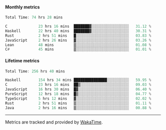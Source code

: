#### Monthly metrics
<!--START_SECTION:wakamonthly-->

```asm
Total Time: 74 hrs 28 mins

C              23 hrs 16 mins  ███████▓░░░░░░░░░░░░░░░░░   31.12 %
Haskell        22 hrs 40 mins  ███████▓░░░░░░░░░░░░░░░░░   30.31 %
Rust           2 hrs 51 mins   █░░░░░░░░░░░░░░░░░░░░░░░░   03.83 %
JavaScript     2 hrs 26 mins   ▓░░░░░░░░░░░░░░░░░░░░░░░░   03.26 %
Lean           48 mins         ▒░░░░░░░░░░░░░░░░░░░░░░░░   01.08 %
C#             45 mins         ▒░░░░░░░░░░░░░░░░░░░░░░░░   01.01 %
```

<!--END_SECTION:wakamonthly-->
#### Lifetime metrics
<!--START_SECTION:wakalifetime-->

```asm
Total Time: 256 hrs 40 mins

Haskell        154 hrs 34 mins ███████████████░░░░░░░░░░   59.95 %
C              23 hrs 16 mins  ██▒░░░░░░░░░░░░░░░░░░░░░░   09.03 %
JavaScript     16 hrs 30 mins  █▓░░░░░░░░░░░░░░░░░░░░░░░   06.40 %
PureScript     12 hrs 18 mins  █▒░░░░░░░░░░░░░░░░░░░░░░░   04.77 %
TypeScript     5 hrs 12 mins   ▓░░░░░░░░░░░░░░░░░░░░░░░░   02.02 %
Rust           2 hrs 51 mins   ▒░░░░░░░░░░░░░░░░░░░░░░░░   01.11 %
Java           2 hrs 16 mins   ▒░░░░░░░░░░░░░░░░░░░░░░░░   00.88 %
```

<!--END_SECTION:wakalifetime-->

---

Metrics are tracked and provided by [WakaTime](https://github.com/anmol098/waka-readme-stats).
